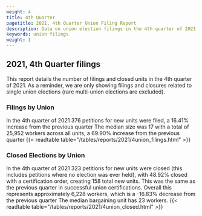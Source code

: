 ```yaml
---
weight: 4
title: 4th Quarter
pagetitle: 2021, 4th Quarter Union Filing Report
description: Data on union election filings in the 4th quarter of 2021
keywords: union filings
weight: 1
---
```


## 2021, 4th Quarter filings

This report details the number of filings and closed units in the 4th quarter of 2021. As a reminder, we are only showing filings and closures related to single union elections (rare multi-union elections are excluded).

### Filings by Union
In the 4th quarter of 2021 376 petitions for new units were filed, a 16.41% increase from the previous quarter The median size was 17 with a total of 25,952 workers across all units, a 69.90% increase from the previous quarter
{{< readtable table="/tables/reports/2021/4union_filings.html" >}}

### Closed Elections by Union
In the 4th quarter of 2021 323 petitions for new units were closed (this includes petitions where no election was ever held), with 48.92% closed with a certification order, creating 158 total new units. This was the same as the previous quarter in successful union certifications. Overall this represents approximately 6,228 workers, which is a -16.83% decrease from the previous quarter The median bargaining unit has 23 workers.
{{< readtable table="/tables/reports/2021/4union_closed.html" >}}
